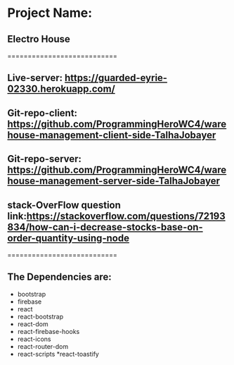 # Project Name:
## Electro House
===========================
## Live-server: https://guarded-eyrie-02330.herokuapp.com/
## Git-repo-client: https://github.com/ProgrammingHeroWC4/warehouse-management-client-side-TalhaJobayer
## Git-repo-server: https://github.com/ProgrammingHeroWC4/warehouse-management-server-side-TalhaJobayer
   ## stack-OverFlow question link:https://stackoverflow.com/questions/72193834/how-can-i-decrease-stocks-base-on-order-quantity-using-node
===========================
## The Dependencies are: 
   * bootstrap
   * firebase
   * react
   * react-bootstrap
   * react-dom
   * react-firebase-hooks
   * react-icons
   * react-router-dom
   * react-scripts
    *react-toastify
   
